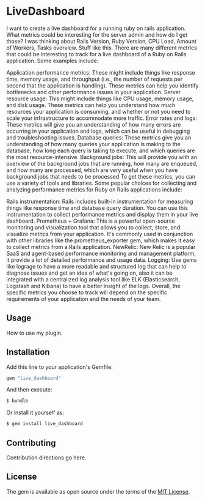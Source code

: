 # LiveDashboard
I want to create a live dashboard for a running ruby on rails application. What metrics could be interesting for the server admin and how do I get those? I was thinking about Rails Version, Ruby Version, CPU Load, Amount of Workers, Tasks overview. Stuff like this.
There are many different metrics that could be interesting to track for a live dashboard of a Ruby on Rails application. Some examples include:

Application performance metrics: These might include things like response time, memory usage, and throughput (i.e., the number of requests per second that the application is handling). These metrics can help you identify bottlenecks and other performance issues in your application.
Server resource usage: This might include things like CPU usage, memory usage, and disk usage. These metrics can help you understand how much resources your application is consuming, and whether or not you need to scale your infrastructure to accommodate more traffic.
Error rates and logs: These metrics will give you an understanding of how many errors are occurring in your application and logs, which can be useful in debugging and troubleshooting issues.
Database queries: These metrics give you an understanding of how many queries your application is making to the database, how long each query is taking to execute, and which queries are the most resource-intensive.
Background jobs: This will provide you with an overview of the background jobs that are running, how many are enqueued, and how many are processed, which are very useful when you have background jobs that needs to be processed
To get these metrics, you can use a variety of tools and libraries. Some popular choices for collecting and analyzing performance metrics for Ruby on Rails applications include:

Rails instrumentation: Rails includes built-in instrumentation for measuring things like response time and database query duration. You can use this instrumentation to collect performance metrics and display them in your live dashboard.
Prometheus + Grafana: This is a powerful open-source monitoring and visualization tool that allows you to collect, store, and visualize metrics from your application. It's commonly used in conjunction with other libraries like the prometheus_exporter gem, which makes it easy to collect metrics from a Rails application.
NewRelic: New Relic is a popular SaaS and agent-based performance monitoring and management platform, it provide a lot of detailed performance and usage data.
Logging: Use gems like lograge to have a more readable and structured log that can help to diagnose issues and get an idea of what's going on, also it can be integrated with a centralized log analysis tool like ELK (Elasticsearch, Logstash and Kibana) to have a better insight of the logs.
Overall, the specific metrics you choose to track will depend on the specific requirements of your application and the needs of your team.

## Usage
How to use my plugin.

## Installation
Add this line to your application's Gemfile:

```ruby
gem "live_dashboard"
```

And then execute:
```bash
$ bundle
```

Or install it yourself as:
```bash
$ gem install live_dashboard
```

## Contributing
Contribution directions go here.

## License
The gem is available as open source under the terms of the [MIT License](https://opensource.org/licenses/MIT).

